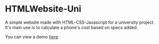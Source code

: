# HTMLWebsite-Uni

A simple website made with HTML-CSS-Javascript for a university project. It's main use is to calculate a phone's cost based on specs added.

You can view a demo [here](https://64748b7aacca056e36884766--wonderful-gelato-df343c.netlify.app/) 
